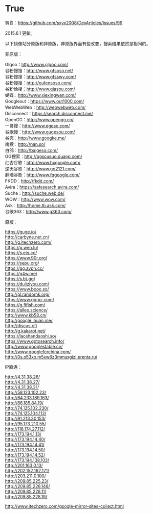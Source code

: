 # True

转自：https://github.com/sxyx2008/DevArticles/issues/99
 
2015.6.1 更新。  

以下镜像站分原版和非原版，非原版界面有些改变，搜索结果依然是相同的。  

非原版：  

Glgoo：http://www.glgoo.com/  
谷粉搜搜：http://www.gfsoso.net/  
谷粉搜搜：http://www.gfsswy.com/  
谷粉搜搜：http://gufensoso.com/  
谷粉恰搜：http://www.qiasou.com/  
蝴蝶：http://www.xiexingwen.com/  
Googleout：https://www.out1000.com/  
WebWebWeb：http://webwebweb.com/  
Disconnect：https://search.disconnect.me/  
OpenGG：http://www.opengg.cn/  
一哥搜：http://www.egeso.com/  
谷歌搜：http://www.gugesou.com/  
谷壳：http://www.googke.me/  
南搜：http://nan.so/  
白鸽：http://baigeso.com/  
GG搜索：http://ggsousuo.duapp.com/  
红杏谷歌：http://www.hxgoogle.com/  
逆天谷歌：http://www.go2121.com/  
翻墙谷歌：http://www.fqgoogle.com/  
FKDD：http://fkdd.com/  
Avira：https://safesearch.avira.com/  
Suche：http://suche.web.de/  
WOW：http://www.wow.com/  
Ask：http://home.tb.ask.com/  
谷歌363：http://www.g363.com/  

原版：  

https://guge.io/  
http://carbyne.net.cn/  
http://g.itechzero.com/  
https://g.wen.lu/  
https://s.ets.cc/  
https://www.90r.org/  
https://sepu.org/  
https://gg.avpn.cc/  
https://g4w.me/  
https://s.bt.gg/  
https://duliziyou.com/  
https://www.booo.so/  
http://gl.randomk.org/  
https://www.ggncr.com/  
https://g.ftfish.com/  
https://allee.science/  
http://www.kb58.cn/  
http://google.ihuan.me/  
http://discus.cf/  
http://g.kakarot.net/  
https://laoshandaoshi.so/  
https://www.gotosearch.info/  
http://www.googlestable.cn/  
http://www.googleforchina.com/  
http://0s.o53xo.m5xw6z3mmuxgizi.erenta.ru/  

IP直连：  

http://4.31.38.26/  
http://4.31.38.27/  
http://4.31.38.31/  
http://58.123.102.23/  
http://64.233.189.163/  
http://66.185.84.19/  
http://74.125.102.230/  
http://74.125.104.113/  
http://91.213.30.153/  
http://95.173.210.55/  
http://118.174.27.112/  
http://173.194.1.13/  
http://173.194.14.40/  
http://173.194.14.41/  
http://173.194.14.50/  
http://173.194.14.52/  
http://173.194.138.103/  
http://201.163.0.13/  
http://202.152.192.171/  
http://203.211.0.100/  
http://209.85.225.23/  
http://209.85.226.146/  
http://209.85.228.11/  
http://209.85.228.19/  

http://www.itechzero.com/google-mirror-sites-collect.html  

